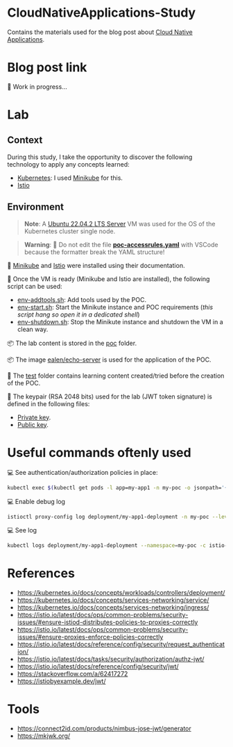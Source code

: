 # CloudNativeApplications-Study

Contains the materials used for the blog post about [Cloud Native Applications](https://aws.amazon.com/what-is/cloud-native/).

# Blog post link

🚧 Work in progress...

# Lab

## Context

During this study, I take the opportunity to discover the following technology to apply any concepts learned:

* [Kubernetes](https://kubernetes.io/): I used [Minikube](https://minikube.sigs.k8s.io/docs/) for this.
* [Istio](https://istio.io/)

## Environment

> **Note**: A [Ubuntu 22.04.2 LTS Server](https://ubuntu.com/download/server) VM was used for the OS of the Kubernetes cluster single node.

> **Warning**: 🚨 Do not edit the file **[poc-accessrules.yaml](poc/poc-accessrules.yaml)** with VSCode because the formatter break the YAML structure!

💬 [Minikube](https://minikube.sigs.k8s.io/docs/) and [Istio](https://istio.io/) were installed using their documentation.

📑 Once the VM is ready (Minikube and Istio are installed), the following script can be used:

* [env-addtools.sh](env-addtools.sh): Add tools used by the POC.
* [env-start.sh](env-start.sh): Start the Minikute instance and POC requirements (*this script hang so open it in a dedicated shell*)
* [env-shutdown.sh](env-shutdown.sh): Stop the Minikute instance and shutdown the VM in a clean way.

📦 The lab content is stored in the [poc](poc/) folder.

📦 The image [ealen/echo-server](https://hub.docker.com/r/ealen/echo-server) is used for the application of the POC.

🧪 The [test](tests/) folder contains learning content created/tried before the creation of the POC.

🔑 The keypair (RSA 2048 bits) used for the lab (JWT token signature) is defined in the following files:

* [Private key](poc/rsa-2048-private.jwks.json).
* [Public key](poc/rsa-2048-public.jwks.json).

# Useful commands oftenly used

💻 See authentication/authorization policies in place:

```bash
kubectl exec $(kubectl get pods -l app=my-app1 -n my-poc -o jsonpath='{.items[0].metadata.name}') -n my-poc -c istio-proxy -- pilot-agent request GET config_dump
```

💻 Enable debug log

```bash
istioctl proxy-config log deployment/my-app1-deployment -n my-poc --level "rbac:debug"
```

💻 See log

```bash
kubectl logs deployment/my-app1-deployment --namespace=my-poc -c istio-proxy
```

# References

* <https://kubernetes.io/docs/concepts/workloads/controllers/deployment/>
* <https://kubernetes.io/docs/concepts/services-networking/service/>
* <https://kubernetes.io/docs/concepts/services-networking/ingress/>
* <https://istio.io/latest/docs/ops/common-problems/security-issues/#ensure-istiod-distributes-policies-to-proxies-correctly>
* <https://istio.io/latest/docs/ops/common-problems/security-issues/#ensure-proxies-enforce-policies-correctly>
* <https://istio.io/latest/docs/reference/config/security/request_authentication/>
* <https://istio.io/latest/docs/tasks/security/authorization/authz-jwt/>
* <https://istio.io/latest/docs/reference/config/security/jwt/>
* <https://stackoverflow.com/a/62417272>
* <https://istiobyexample.dev/jwt/>

# Tools

* <https://connect2id.com/products/nimbus-jose-jwt/generator>
* <https://mkjwk.org/>

